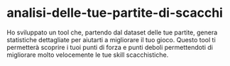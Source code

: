 # analisi-delle-tue-partite-di-scacchi
Ho sviluppato un tool che, partendo dal dataset delle tue partite, genera statistiche dettagliate per aiutarti a migliorare il tuo gioco. Questo tool ti permetterà scoprire i tuoi punti di forza e punti deboli permettendoti di migliorare molto velocemente le tue skill scacchistiche.
